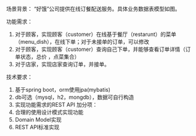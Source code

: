 场景背景：
“好饿”公司提供在线订餐配送服务。具体业务数据表模型如图。

功能需求：
1. 对于顾客，实现顾客（customer）在线基于餐厅（restarunt）的菜单（menu_dish），在线下单；对于未接单的订单，可以修改
2. 对于顾客，实现顾客（customer）查询自己下单，并能够查看订单详情（订单状态，总价 ，点菜集合）
3. 对于店家，实现店家查询订单，并接单。

技术要求：
1. 基于spring boot，orm使用jpa(mybatis)
2. db可选（mysql，h2，mongdb），数据可自行构造
3. 实现功能需求的REST API
加分项：
4. 合理的使用设计模式实现功能
5. Domain Model实现
6. REST API标准实现
